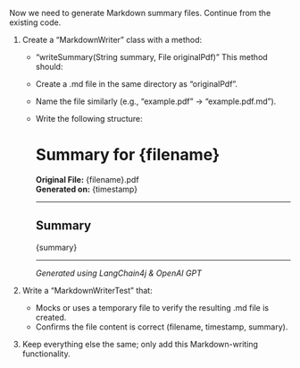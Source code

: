 Now we need to generate Markdown summary files. Continue from the existing code.

1. Create a “MarkdownWriter” class with a method:
    - “writeSummary(String summary, File originalPdf)”
      This method should:
    - Create a .md file in the same directory as “originalPdf”.
    - Name the file similarly (e.g., “example.pdf” -> “example.pdf.md”).
    - Write the following structure:

      # Summary for {filename}

      **Original File:** {filename}.pdf  
      **Generated on:** {timestamp}

      ---

      ## Summary

      {summary}

      ---

      _Generated using LangChain4j & OpenAI GPT_

2. Write a “MarkdownWriterTest” that:
    - Mocks or uses a temporary file to verify the resulting .md file is created.
    - Confirms the file content is correct (filename, timestamp, summary).

3. Keep everything else the same; only add this Markdown-writing functionality.
